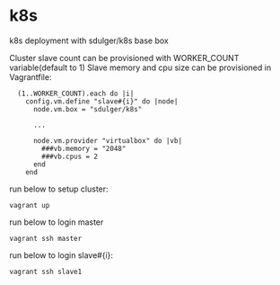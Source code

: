 # k8s
k8s deployment with sdulger/k8s base box

Cluster slave count can be provisioned with WORKER_COUNT variable(default to 1)
Slave memory and cpu size can be provisioned in Vagrantfile:

```
  (1..WORKER_COUNT).each do |i|
    config.vm.define "slave#{i}" do |node|
      node.vm.box = "sdulger/k8s"
      
      ...
      
      node.vm.provider "virtualbox" do |vb|
        ###vb.memory = "2048"
        ###vb.cpus = 2
      end
    end
```

run below to setup cluster:
```
vagrant up
```
run below to login master
```
vagrant ssh master
```
run below to login slave#{i}:
```
vagrant ssh slave1
```
